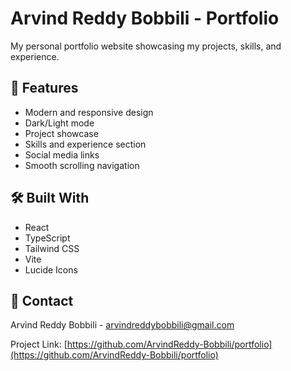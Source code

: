 # Arvind Reddy Bobbili - Portfolio

My personal portfolio website showcasing my projects, skills, and experience.

## 🚀 Features

- Modern and responsive design
- Dark/Light mode
- Project showcase
- Skills and experience section
- Social media links
- Smooth scrolling navigation

## 🛠️ Built With

- React
- TypeScript
- Tailwind CSS
- Vite
- Lucide Icons


## 🤝 Contact

Arvind Reddy Bobbili - arvindreddybobbili@gmail.com

Project Link: [https://github.com/ArvindReddy-Bobbili/portfolio](https://github.com/ArvindReddy-Bobbili/portfolio)
